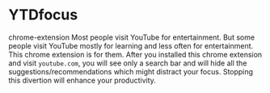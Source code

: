 # YTDfocus
chrome-extension
Most people visit YouTube for entertainment. But some people visit YouTube mostly for learning and less often for entertainment.
This chrome extension is for them. 
After you installed this chrome extension and visit `youtube.com`, you will see only a search bar and will hide all the suggestions/recommendations which might distract your focus. Stopping this divertion will enhance your productivity.

